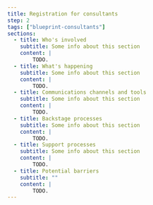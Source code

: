 ```yaml
---
title: Registration for consultants
step: 2
tags: ["blueprint-consultants"]
sections:    
  - title: Who's involved
    subtitle: Some info about this section
    content: |
        TODO.
  - title: What's happening
    subtitle: Some info about this section
    content: |
        TODO.
  - title: Communications channels and tools
    subtitle: Some info about this section
    content: |
        TODO.
  - title: Backstage processes
    subtitle: Some info about this section
    content: |
        TODO.
  - title: Support processes
    subtitle: Some info about this section
    content: |
        TODO.
  - title: Potential barriers
    subtitle: ""
    content: |
        TODO.
---
```

